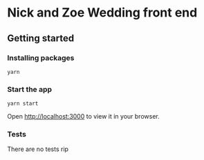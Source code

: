 # Nick and Zoe Wedding front end

## Getting started

### Installing packages

```
yarn
```

### Start the app

```
yarn start
```

Open [http://localhost:3000](http://localhost:3000) to view it in your browser.

### Tests

There are no tests rip
